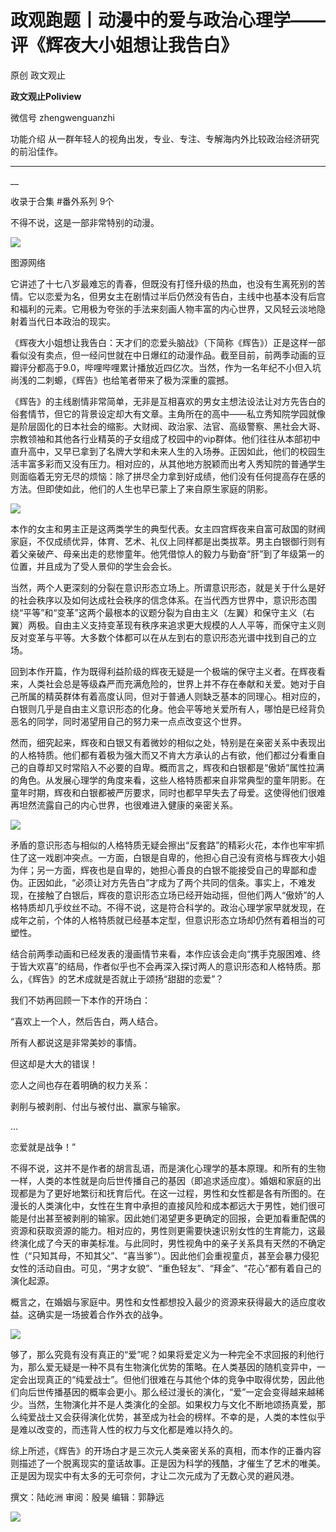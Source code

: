 

#  政观跑题丨动漫中的爱与政治心理学——评《辉夜大小姐想让我告白》

原创 政文观止 

**政文观止Poliview** 

微信号 zhengwenguanzhi

功能介绍 从一群年轻人的视角出发，专业、专注、专解海内外比较政治经济研究的前沿佳作。

____

__

收录于合集 #番外系列 9个

不得不说，这是一部非常特别的动漫。

  

![](images/192/2.gif)

图源网络

  

它讲述了十七八岁最难忘的青春，但既没有打怪升级的热血，也没有生离死别的苦情。它以恋爱为名，但男女主在剧情过半后仍然没有告白，主线中也基本没有后宫和福利的元素。它用极为夸张的手法来刻画人物丰富的内心世界，又风轻云淡地隐射着当代日本政治的现实。

  

《辉夜大小姐想让我告白：天才们的恋爱头脑战》（下简称《辉告》）正是这样一部看似没有卖点，但一经问世就在中日爆红的动漫作品。截至目前，前两季动画的豆瓣评分都高于9.0，哔哩哔哩累计播放近四亿次。当然，作为一名年纪不小但入坑尚浅的二刺螈，《辉告》也给笔者带来了极为深重的震撼。

  

《辉告》的主线剧情非常简单，无非是互相喜欢的男女主想法设法让对方先告白的俗套情节，但它的背景设定却大有文章。主角所在的高中——私立秀知院学园就像是阶层固化的日本社会的缩影。大财阀、政治家、法官、高级警察、黑社会大哥、宗教领袖和其他各行业精英的子女组成了校园中的vip群体。他们往往从本部初中直升高中，又早已拿到了名牌大学和未来人生的入场券。正因如此，他们的校园生活丰富多彩而又没有压力。相对应的，从其他地方脱颖而出考入秀知院的普通学生则面临着无穷无尽的烦恼：除了拼尽全力拿到好成绩，他们没有任何提高存在感的方法。但即使如此，他们的人生也早已蒙上了来自原生家庭的阴影。

  

![](images/192/3.jpeg)

  

本作的女主和男主正是这两类学生的典型代表。女主四宫辉夜来自富可敌国的财阀家庭，不仅成绩优异，体育、艺术、礼仪上同样都是出类拔萃。男主白银御行则有着父亲破产、母亲出走的悲惨童年。他凭借惊人的毅力与勤奋“肝”到了年级第一的位置，并且成为了受人景仰的学生会会长。

  

当然，两个人更深刻的分裂在意识形态立场上。所谓意识形态，就是关于什么是好的社会秩序以及如何达成社会秩序的信念体系。在当代西方世界中，意识形态围绕“平等”和“变革”这两个最根本的议题分裂为自由主义（左翼）和保守主义（右翼）两极。自由主义支持变革现有秩序来追求更大规模的人人平等，而保守主义则反对变革与平等。大多数个体都可以在从左到右的意识形态光谱中找到自己的立场。

  

回到本作开篇，作为既得利益阶级的辉夜无疑是一个极端的保守主义者。在辉夜看来，人类社会总是等级森严而充满危险的，世界上并不存在奉献和关爱。她对于自己所属的精英群体有着高度认同，但对于普通人则缺乏基本的同理心。相对应的，白银则几乎是自由主义意识形态的化身。他会平等地关爱所有人，哪怕是已经背负恶名的同学，同时渴望用自己的努力来一点点改变这个世界。

  

然而，细究起来，辉夜和白银又有着微妙的相似之处，特别是在亲密关系中表现出的人格特质。他们都有着极为强大而又不肯大方承认的占有欲，他们都过分看重自己的自尊却又时常陷入不必要的自卑。概而言之，辉夜和白银都是“傲娇”属性拉满的角色。从发展心理学的角度来看，这些人格特质都来自非常典型的童年阴影。在童年时期，辉夜和白银都被严厉要求，同时也都早早失去了母爱。这使得他们很难再坦然流露自己的内心世界，也很难进入健康的亲密关系。

  

![](images/192/4.jpeg)

  

矛盾的意识形态与相似的人格特质无疑会擦出“反套路”的精彩火花，本作也牢牢抓住了这一戏剧冲突点。一方面，白银是自卑的，他担心自己没有资格与辉夜大小姐为伴；另一方面，辉夜也是自卑的，她担心善良的白银不能接受自己的卑鄙和虚伪。正因如此，“必须让对方先告白”才成为了两个共同的信条。事实上，不难发现，在接触了白银后，辉夜的意识形态立场已经开始动摇，但他们两人“傲娇”的人格特质却几乎纹丝不动。不得不说，这是符合科学的。政治心理学家早就发现，在成年之前，个体的人格特质就已经基本定型，但意识形态立场却仍然有着相当的可塑性。

  

结合前两季动画和已经发表的漫画情节来看，本作应该会走向“携手克服困难、终于皆大欢喜”的结局，作者似乎也不会再深入探讨两人的意识形态和人格特质。那么，《辉告》的艺术成就是否就止于颂扬“甜甜的恋爱”？

  

我们不妨再回顾一下本作的开场白：

“喜欢上一个人，然后告白，两人结合。

所有人都说这是非常美妙的事情。

但这却是大大的错误！

恋人之间也存在着明确的权力关系：

剥削与被剥削、付出与被付出、赢家与输家。

…

恋爱就是战争！”

  

不得不说，这并不是作者的胡言乱语，而是演化心理学的基本原理。和所有的生物一样，人类的本性就是向后世传播自己的基因（即追求适应度）。婚姻和家庭的出现都是为了更好地繁衍和抚育后代。在这一过程，男性和女性都是各有所图的。在漫长的人类演化中，女性在生育中承担的直接风险和成本都远大于男性，她们很可能是付出甚至被剥削的输家。因此她们渴望更多更确定的回报，会更加看重配偶的资源和获取资源的能力。相对应的，男性则更需要快速识别女性的生育能力，这最终演化成了今天的审美标准。与此同时，男性视角中的亲子关系具有天然的不确定性（“只知其母，不知其父”、“喜当爹”）。因此他们会重视童贞，甚至会暴力侵犯女性的活动自由。可见，“男才女貌”、“重色轻友”、“拜金”、“花心”都有着自己的演化起源。

  

概言之，在婚姻与家庭中。男性和女性都想投入最少的资源来获得最大的适应度收益。这确实是一场披着合作外衣的战争。

  

![](images/192/5.jpeg)

  

够了，那么究竟有没有真正的“爱”呢？如果将爱定义为一种完全不求回报的利他行为，那么爱无疑是一种不具有生物演化优势的策略。在人类基因的随机变异中，一定会出现真正的“纯爱战士”。但他们很难在与其他个体的竞争中取得优势，因此他们向后世传播基因的概率会更小。那么经过漫长的演化，“爱”一定会变得越来越稀少。当然，生物演化并不是人类演化的全部。如果权力与文化不断地颂扬真爱，那么纯爱战士又会获得演化优势，甚至成为社会的榜样。不幸的是，人类的本性似乎是难以改变的，而违背人性的权力与文化都是难以持久的。

  

综上所述，《辉告》的开场白才是三次元人类亲密关系的真相，而本作的正番内容则描述了一个脱离现实的童话故事。正是因为科学的残酷，才催生了艺术的唯美。正是因为现实中有太多的无可奈何，才让二次元成为了无数心灵的避风港。

  

撰文：陆屹洲 审阅：殷昊 编辑：郭静远

  

![](images/192/6.jpeg)

  

